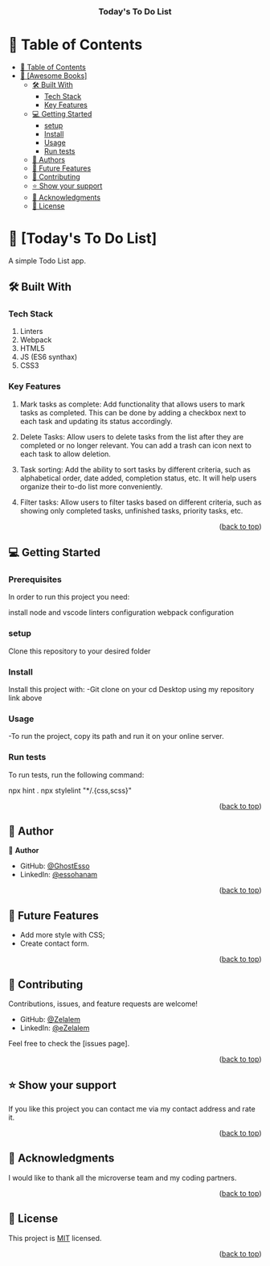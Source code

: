 <a name="readme-top"></a>

<div align="center">
  <br/>

  <h3><b>Today's To Do List</b></h3>

</div>


# 📗 Table of Contents

- [📗 Table of Contents](#-table-of-contents)
- [📖 \[Awesome Books\] ](#-awesome-books-)
  - [🛠 Built With ](#-built-with-)
    - [Tech Stack ](#tech-stack-)
    - [Key Features ](#key-features-)
  - [💻 Getting Started ](#-getting-started-)
    - [setup](#setup)
    - [Install](#install)
    - [Usage](#usage)
    - [Run tests](#run-tests)
  - [👥 Authors ](#-authors-)
  - [🔭 Future Features ](#-future-features-)
  - [🤝 Contributing ](#-contributing-)
  - [⭐️ Show your support ](#️-show-your-support-)
  - [🙏 Acknowledgments ](#-acknowledgments-)
  - [📝 License ](#-license-)



# 📖 [Today's To Do List] <a name="about-project"></a>

A simple Todo List app.

## 🛠 Built With <a name="built-with"></a>

### Tech Stack <a name="tech-stack"></a>
1. Linters
2. Webpack
3. HTML5
3. JS (ES6 synthax)
4. CSS3

### Key Features <a name="key-features"></a>

1. Mark tasks as complete: Add functionality that allows users to mark tasks as completed. This can be done by adding a checkbox next to each task and updating its status accordingly. 

2. Delete Tasks: Allow users to delete tasks from the list after they are completed or no longer relevant. You can add a trash can icon next to each task to allow deletion. 

3. Task sorting: Add the ability to sort tasks by different criteria, such as alphabetical order, date added, completion status, etc. It will help users organize their to-do list more conveniently. 

4. Filter tasks: Allow users to filter tasks based on different criteria, such as showing only completed tasks, unfinished tasks, priority tasks, etc.

<p align="right">(<a href="#readme-top">back to top</a>)</p>

## 💻 Getting Started <a name="getting-started"></a>


### Prerequisites

In order to run this project you need:

install node and vscode
linters configuration
webpack configuration

### setup
<p>Clone this repository to your desired folder</p>
<a href ="git@github.com:GhostEsso/toDoList.git"></a>

### Install

Install this project with: -Git clone on your cd Desktop using my repository link above

### Usage

-To run the project, copy its path and run it on your online server.



### Run tests

To run tests, run the following command:

npx hint .
npx stylelint "*/.{css,scss}"


<p align="right">(<a href="#readme-top">back to top</a>)</p>


## 👥 Author <a name="authors"></a>


👤 **Author**

- GitHub: [@GhostEsso](https://github.com/GhostEsso)
- LinkedIn: [@essohanam](https://www.linkedin.com/in/essohanam-tambana-62aa081a1/)

<p align="right">(<a href="#readme-top">back to top</a>)</p>


## 🔭 Future Features <a name="future-features">

- Add more style with CSS;
- Create contact form.



</a>

<p align="right">(<a href="#readme-top">back to top</a>)</p>



## 🤝 Contributing <a name="contributing"></a>

Contributions, issues, and feature requests are welcome!

- GitHub: [@Zelalem](https://github.com/Zelalem)
- LinkedIn: [@eZelalem](https://www.linkedin.com/in/zelalem-62aa081a1/)

Feel free to check the [issues page].

<p align="right">(<a href="#readme-top">back to top</a>)</p>



## ⭐️ Show your support <a name="support"></a>

If you like this project you can contact me via my contact address and rate it.

<p align="right">(<a href="#readme-top">back to top</a>)</p>


## 🙏 Acknowledgments <a name="acknowledgements"></a>

I would like to thank all the microverse team and my coding partners.

<p align="right">(<a href="#readme-top">back to top</a>)</p>


## 📝 License <a name="license"></a>

This project is [<a href = "MIT.md">MIT</a>](./MIT.md) licensed.



<p align="right">(<a href="#readme-top">back to top</a>)</p>